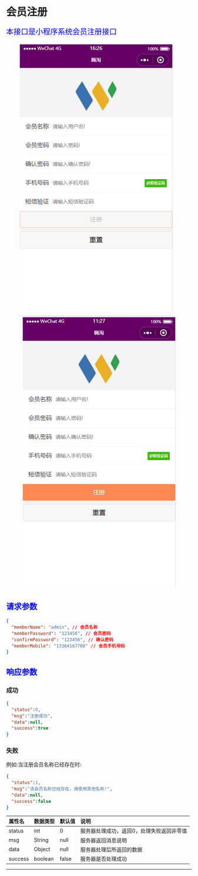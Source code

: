 # 会员注册

<p style="color:blue;font-size:20px;">本接口是小程序系统会员注册接口</p>
<div style="text-align:center;">
<img src="./images/register_disabled.png"/>&nbsp;&nbsp;&nbsp;&nbsp;<img src="./images/register.png"/>
</div>

## <span style="color:blue;">请求参数</span>

``` json
{
  "memberName": "admin", // 会员名称
  "memberPassword": "123456", // 会员密码
  "confirmPassword": "123456", // 确认密码
  "memberMobile": "13364167708" // 会员手机号码
}
```

## <span style="color:blue;">响应参数</span>

### 成功

``` json
{
  "status":0,
  "msg":"注册成功",
  "data":null,
  "success":true
}
```

### 失败
<p>例如:当注册会员名称已经存在时:</p>

```json
{
  "status":1,
  "msg":"该会员名称已经存在，请使用其他名称!",
  "data":null,
  "success":false
}
```

属性名|数据类型|默认值|说明
:--|:--|:--|:---
status|int| 0|服务器处理成功，返回0，处理失败返回非零值
msg|String|null|服务器返回消息说明
data|Object|null|服务器处理后所返回的数据
success|boolean|false|服务器是否处理成功
---
